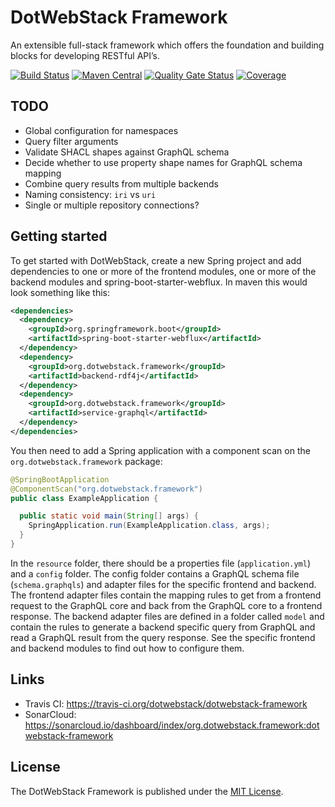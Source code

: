 # DotWebStack Framework

An extensible full-stack framework which offers the foundation and building blocks for developing RESTful API’s.

[![Build Status](https://travis-ci.org/dotwebstack/dotwebstack-framework.svg?branch=master)](https://travis-ci.org/dotwebstack/dotwebstack-framework)
[![Maven Central](https://maven-badges.herokuapp.com/maven-central/org.dotwebstack.framework/dotwebstack-core/badge.svg?style=flat-square)](https://maven-badges.herokuapp.com/maven-central/org.dotwebstack.framework/dotwebstack-core/)
[![Quality Gate Status](https://sonarcloud.io/api/project_badges/measure?project=org.dotwebstack.framework%3Adotwebstack-framework&metric=alert_status)](https://sonarcloud.io/dashboard?id=org.dotwebstack.framework%3Adotwebstack-framework)
[![Coverage](https://sonarcloud.io/api/project_badges/measure?project=org.dotwebstack.framework%3Adotwebstack-framework&metric=coverage)](https://sonarcloud.io/dashboard?id=org.dotwebstack.framework%3Adotwebstack-framework)

## TODO

* Global configuration for namespaces
* Query filter arguments
* Validate SHACL shapes against GraphQL schema
* Decide whether to use property shape names for GraphQL schema mapping
* Combine query results from multiple backends
* Naming consistency: `iri` vs `uri`
* Single or multiple repository connections?

## Getting started
To get started with DotWebStack, create a new Spring project and add dependencies to one or more of the 
frontend modules, one or more of the backend modules and spring-boot-starter-webflux. In maven this would look
something like this:

```xml
<dependencies>
  <dependency>
    <groupId>org.springframework.boot</groupId>
    <artifactId>spring-boot-starter-webflux</artifactId>
  </dependency>
  <dependency>
    <groupId>org.dotwebstack.framework</groupId>
    <artifactId>backend-rdf4j</artifactId>
  </dependency>
  <dependency>
    <groupId>org.dotwebstack.framework</groupId>
    <artifactId>service-graphql</artifactId>
  </dependency>
</dependencies>
```

You then need to add a Spring application with a component scan on the `org.dotwebstack.framework` package:

```java
@SpringBootApplication
@ComponentScan("org.dotwebstack.framework")
public class ExampleApplication {

  public static void main(String[] args) {
    SpringApplication.run(ExampleApplication.class, args);
  }
}
```

In the `resource` folder, there should be a properties file (`application.yml`) and a `config` folder.
The config folder contains a GraphQL schema file (`schema.graphqls`) and adapter files for the specific frontend and 
backend. The frontend adapter files contain the mapping rules to get from a frontend request to the GraphQL core and 
back from the GraphQL core to a frontend response. The backend adapter files are defined in a folder called `model` and 
contain the rules to generate a backend specific query from GraphQL and read a GraphQL result from the query response. 
See the specific frontend and backend modules to find out how to configure them.

## Links

* Travis CI: https://travis-ci.org/dotwebstack/dotwebstack-framework
* SonarCloud: https://sonarcloud.io/dashboard/index/org.dotwebstack.framework:dotwebstack-framework

## License

The DotWebStack Framework is published under the [MIT License](LICENSE.md).


